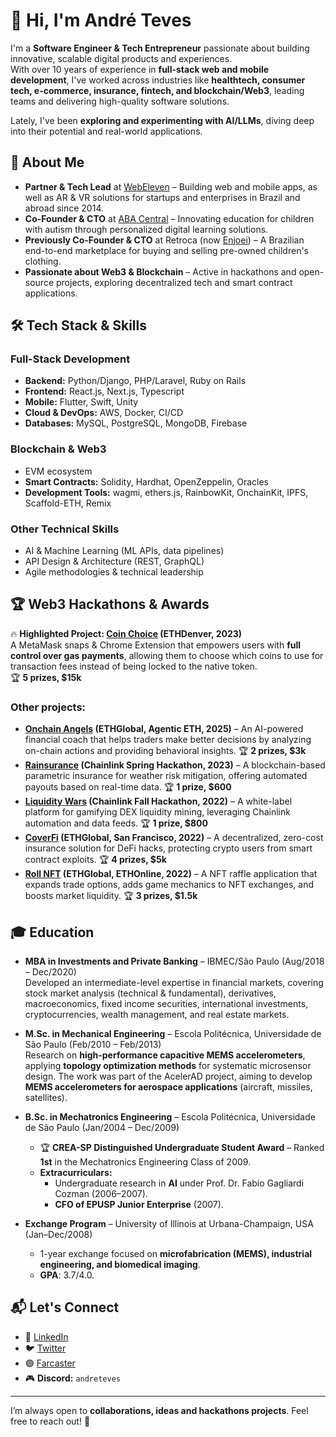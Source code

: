 # 👋 Hi, I'm André Teves  

I'm a **Software Engineer & Tech Entrepreneur** passionate about building innovative, scalable digital products and experiences.  
With over 10 years of experience in **full-stack web and mobile development**, I've worked across industries like **healthtech, consumer tech, e-commerce, insurance, fintech, and blockchain/Web3**, leading teams and delivering high-quality software solutions.  

Lately, I've been **exploring and experimenting with AI/LLMs**, diving deep into their potential and real-world applications.  

## 🚀 About Me
- **Partner & Tech Lead** at [WebEleven](https://www.webeleven.com.br/) – Building web and mobile apps, as well as AR & VR solutions for startups and enterprises in Brazil and abroad since 2014.  
- **Co-Founder & CTO** at [ABA Central](https://aba-central.com/) – Innovating education for children with autism through personalized digital learning solutions.  
- **Previously Co-Founder & CTO** at Retroca (now [Enjoei](https://www.enjoei.com.br/)) – A Brazilian end-to-end marketplace for buying and selling pre-owned children's clothing.
- **Passionate about Web3 & Blockchain** – Active in hackathons and open-source projects, exploring decentralized tech and smart contract applications.  

## 🛠️ Tech Stack & Skills
### Full-Stack Development
- **Backend:** Python/Django, PHP/Laravel, Ruby on Rails
- **Frontend:** React.js, Next.js, Typescript
- **Mobile:** Flutter, Swift, Unity
- **Cloud & DevOps:** AWS, Docker, CI/CD
- **Databases:** MySQL, PostgreSQL, MongoDB, Firebase

### Blockchain & Web3
- EVM ecosystem
- **Smart Contracts:** Solidity, Hardhat, OpenZeppelin, Oracles
- **Development Tools:** wagmi, ethers.js, RainbowKit, OnchainKit, IPFS, Scaffold-ETH, Remix

### Other Technical Skills
- AI & Machine Learning (ML APIs, data pipelines)
- API Design & Architecture (REST, GraphQL)
- Agile methodologies & technical leadership


## 🏆 Web3 Hackathons & Awards  

🔥 **Highlighted Project: [Coin Choice](https://app.buidlbox.io/projects/coin-choice?path=projects%2Fcoin-choice) (ETHDenver, 2023)**  
A MetaMask snaps & Chrome Extension that empowers users with **full control over gas payments**, allowing them to choose which coins to use for transaction fees instead of being locked to the native token.  
🏆 **5 prizes, $15k**  

### Other projects:
- **[Onchain Angels](https://ethglobal.com/showcase/onchain-angels-qi0cn) (ETHGlobal, Agentic ETH, 2025)** – An AI-powered financial coach that helps traders make better decisions by analyzing on-chain actions and providing behavioral insights. 🏆 **2 prizes, $3k**  
- **[Rainsurance](https://devpost.com/software/rainsurance) (Chainlink Spring Hackathon, 2023)** – A blockchain-based parametric insurance for weather risk mitigation, offering automated payouts based on real-time data. 🏆 **1 prize, $600**  
- **[Liquidity Wars](https://devpost.com/software/liquidity-wars) (Chainlink Fall Hackathon, 2022)** – A white-label platform for gamifying DEX liquidity mining, leveraging Chainlink automation and data feeds. 🏆 **1 prize, $800**  
- **[CoverFi](https://ethglobal.com/showcase/coverfi-ocn0q) (ETHGlobal, San Francisco, 2022)** – A decentralized, zero-cost insurance solution for DeFi hacks, protecting crypto users from smart contract exploits. 🏆 **4 prizes, $5k**  
- **[Roll NFT](https://ethglobal.com/showcase/roll-nft-duj70) (ETHGlobal, ETHOnline, 2022)** – A NFT raffle application that expands trade options, adds game mechanics to NFT exchanges, and boosts market liquidity. 🏆 **3 prizes, $1.5k**  

## 🎓 Education  

- **MBA in Investments and Private Banking** – IBMEC/São Paulo (Aug/2018 – Dec/2020)  
  Developed an intermediate-level expertise in financial markets, covering stock market analysis (technical & fundamental), derivatives, macroeconomics, fixed income securities, international investments, cryptocurrencies, wealth management, and real estate markets.  

- **M.Sc. in Mechanical Engineering** – Escola Politécnica, Universidade de São Paulo (Feb/2010 – Feb/2013)  
  Research on **high-performance capacitive MEMS accelerometers**, applying **topology optimization methods** for systematic microsensor design. The work was part of the AcelerAD project, aiming to develop **MEMS accelerometers for aerospace applications** (aircraft, missiles, satellites).  

- **B.Sc. in Mechatronics Engineering** – Escola Politécnica, Universidade de São Paulo (Jan/2004 – Dec/2009)  
  - 🏆 **CREA-SP Distinguished Undergraduate Student Award** – Ranked **1st** in the Mechatronics Engineering Class of 2009.  
  - **Extracurriculars:**  
    - Undergraduate research in **AI** under Prof. Dr. Fabio Gagliardi Cozman (2006–2007).
    - **CFO of EPUSP Junior Enterprise** (2007). 

- **Exchange Program** – University of Illinois at Urbana-Champaign, USA (Jan–Dec/2008)  
  - 1-year exchange focused on **microfabrication (MEMS), industrial engineering, and biomedical imaging**.
  - **GPA**: 3.7/4.0.  

## 📬 Let's Connect
- 💼 [LinkedIn](https://www.linkedin.com/in/andre-teves-5a84688/)
- 🐦 [Twitter](https://twitter.com/andreteves85)
- 🟣 [Farcaster](https://warpcast.com/ateves/)
- 🎮 **Discord:** `andreteves`  

---

I’m always open to **collaborations, ideas and hackathons projects**. Feel free to reach out! 🚀
